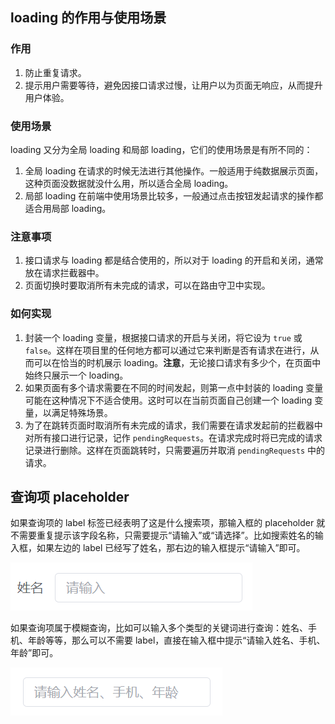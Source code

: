 ## loading 的作用与使用场景

### 作用

1. 防止重复请求。
2. 提示用户需要等待，避免因接口请求过慢，让用户以为页面无响应，从而提升用户体验。

### 使用场景

loading 又分为全局 loading 和局部 loading，它们的使用场景是有所不同的：

1. 全局 loading 在请求的时候无法进行其他操作。一般适用于纯数据展示页面，这种页面没数据就没什么用，所以适合全局 loading。
2. 局部 loading 在前端中使用场景比较多，一般通过点击按钮发起请求的操作都适合用局部 loading。

### 注意事项

1. 接口请求与 loading 都是结合使用的，所以对于 loading 的开启和关闭，通常放在请求拦截器中。
2. 页面切换时要取消所有未完成的请求，可以在路由守卫中实现。

### 如何实现

1. 封装一个 loading 变量，根据接口请求的开启与关闭，将它设为 `true` 或 `false`。这样在项目里的任何地方都可以通过它来判断是否有请求在进行，从而可以在恰当的时机展示 loading。**注意**，无论接口请求有多少个，在页面中始终只展示一个 loading。
2. 如果页面有多个请求需要在不同的时间发起，则第一点中封装的 loading 变量可能在这种情况下不适合使用。这时可以在当前页面自己创建一个 loading 变量，以满足特殊场景。
3. 为了在跳转页面时取消所有未完成的请求，我们需要在请求发起前的拦截器中对所有接口进行记录，记作 `pendingRequests`。在请求完成时将已完成的请求记录进行删除。这样在页面跳转时，只需要遍历并取消 `pendingRequests` 中的请求。

## 查询项 placeholder

如果查询项的 label 标签已经表明了这是什么搜索项，那输入框的 placeholder 就不需要重复提示该字段名称，只需要提示“请输入”或“请选择”。比如搜索姓名的输入框，如果左边的 label 已经写了姓名，那右边的输入框提示“请输入”即可。

![](./img/placeholder1.png)

如果查询项属于模糊查询，比如可以输入多个类型的关键词进行查询：姓名、手机、年龄等等，那么可以不需要 label，直接在输入框中提示“请输入姓名、手机、年龄”即可。

![](./img/placeholder2.png)
